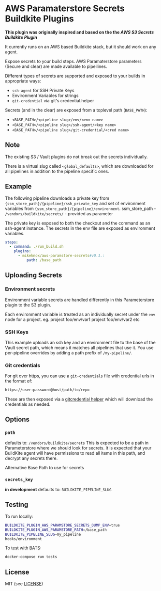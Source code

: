 # AWS Paramaterstore Secrets Buildkite Plugins

__This plugin was originally inspired and based on the the *AWS S3 Secrets Buildkite Plugin*__

It currently runs on an AWS based Buildkite stack, but it should work on any agent.

Expose secrets to your build steps. AWS Paramaterstore parameters (Secure and clear) are made available to pipeilines.

Different types of secrets are supported and exposed to your builds in appropriate ways:

- `ssh-agent` for SSH Private Keys
- Environment Variables for strings
- `git-credential` via git's credential.helper

Secrets (and in the clear) are exposed from a toplevel path (`BASE_PATH`):

- `<BASE_PATH>/<pipeline slug>/env/<env name>`
- `<BASE_PATH>/<pipeline slug>/ssh-agent/<key name>`
- `<BASE_PATH>/<pipeline slug>/git-credential/<cred name>`

## Note

The existing S3 / Vault plugins do not break out the secrets individually.

There is a virtual slug called `<global_defaults>`, which are downloaded for all pipelines in addition to the pipeline specific ones.

## Example

The following pipeline downloads a private key from `{ssm_store_path}/{pipeline}/ssh_private_key` and set of environment variables from `{ssm_store_path}/{pipeline}/environment`.
ssm_store_path - `/vendors/buildkite/secrets/` - provided as parameter

The private key is exposed to both the checkout and the command as an ssh-agent instance. The secrets in the env file are exposed as environment variables.

```yml
steps:
  - command: ./run_build.sh
    plugins:
      - mikeknox/aws-paramstore-secrets#v0.1.:
          path: /base_path
```

## Uploading Secrets

### Environment secrets

Environment variable secrets are handled differently in this Parameterstore plugin to the S3 plugin.

Each environment variable is treated as an individually secret under the `env` node for a project.
eg.
project foo/env/var1
project foo/env/var2
etc

### SSH Keys

This example uploads an ssh key and an environment file to the base of the Vault secret path, which means it matches all pipelines that use it. You use per-pipeline overrides by adding a path prefix of `/my-pipeline/`.

### Git credentials

For git over https, you can use a `git-credentials` file with credential urls in the format of:

```bash
https://user:password@host/path/to/repo
```

These are then exposed via a [gitcredential helper](https://git-scm.com/docs/gitcredentials) which will download the credentials as needed.

## Options

### `path`

defaults to: `/vendors/buildkite/secrets`
This is expected to be a path in Parameterstore where we should look for secrets.
It is expected that your BuildKite agent will have permissions to read all items in this path, and decrypt any secrets there.

Alternative Base Path to use for secrets

### `secrets_key`

__in development__
defaults to: `BUILDKITE_PIPELINE_SLUG`

## Testing

To run locally:

```bash
BUILDKITE_PLUGIN_AWS_PARAMSTORE_SECRETS_DUMP_ENV=true
BUILDKITE_PLUGIN_AWS_PARAMSTORE_PATH=/base_path
BUILDKITE_PIPELINE_SLUG=my_pipeline
hooks/environment
```

To test with BATS:

```bash
docker-compose run tests
```

## License

MIT (see [LICENSE](LICENSE))
